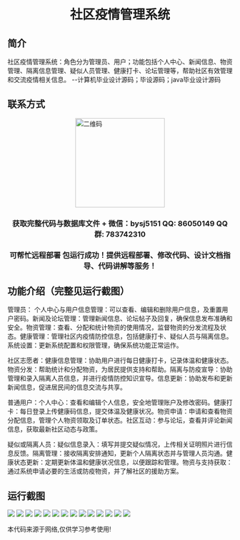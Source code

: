 <p><h1 align="center">社区疫情管理系统</h1></p>

## 简介
社区疫情管理系统：角色分为管理员、用户；功能包括个人中心、新闻信息、物资管理、隔离信息管理、疑似人员管理、健康打卡、论坛管理等，帮助社区有效管理和交流疫情相关信息。    --计算机毕业设计源码；毕设源码；java毕业设计源码


## 联系方式
<img src="https://bs-1329754181.cos.ap-shanghai.myqcloud.com/wx.jpg" alt="二维码" style="display: block; margin: 0 auto;" width="200px">
<p><h3 align="center">获取完整代码与数据库文件 + 微信：bysj5151 QQ: 86050149 QQ群: 783742310</h3></p>
<p><h3 align="center">可帮忙远程部署 包运行成功！提供远程部署、修改代码、设计文档指导、代码讲解等服务！</h3></p>

## 功能介绍（完整见运行截图）
管理员： 个人中心与用户信息管理：可以查看、编辑和删除用户信息，及重置用户密码。新闻及论坛管理：管理新闻信息、论坛帖子及回复，确保信息发布准确和安全。物资管理：查看、分配和统计物资的使用情况，监督物资的分发流程及状态。健康管理：管理社区内疫情防控信息，包括健康打卡、疑似人员与隔离信息。系统设置：更新系统配置和权限管理，确保系统功能正常运作。

社区志愿者：健康信息管理：协助用户进行每日健康打卡，记录体温和健康状态。物资分发：帮助统计和分配物资，为居民提供支持和帮助。隔离与防疫宣导：协助管理和录入隔离人员信息，并进行疫情防控知识宣导。信息更新：协助发布和更新新闻信息，促进居民间的信息交流与共享。

普通用户：个人中心：查看和编辑个人信息，安全地管理账户及修改密码。健康打卡：每日登录上传健康码信息，提交体温及健康状况。物资申请：申请和查看物资分配信息，管理个人物资领取及订单状态。社区互动：参与论坛，查看并评论新闻信息，获取最新社区动态与政策。

疑似或隔离人员：疑似信息录入：填写并提交疑似情况，上传相关证明照片进行信息反馈。隔离管理：接收隔离安排通知，更新个人隔离状态并与管理人员沟通。健康状态更新：定期更新体温和健康状况信息，以便跟踪和管理。物资与支持获取：通过系统申请必要的生活或防疫物资，并了解社区的援助方案。


## 运行截图
![](https://bs-1329754181.cos.ap-shanghai.myqcloud.com/spring/communityEpidemicManagementSystem/img/001.jpg)
![](https://bs-1329754181.cos.ap-shanghai.myqcloud.com/spring/communityEpidemicManagementSystem/img/002.jpg)
![](https://bs-1329754181.cos.ap-shanghai.myqcloud.com/spring/communityEpidemicManagementSystem/img/003.jpg)
![](https://bs-1329754181.cos.ap-shanghai.myqcloud.com/spring/communityEpidemicManagementSystem/img/004.jpg)
![](https://bs-1329754181.cos.ap-shanghai.myqcloud.com/spring/communityEpidemicManagementSystem/img/005.jpg)
![](https://bs-1329754181.cos.ap-shanghai.myqcloud.com/spring/communityEpidemicManagementSystem/img/006.jpg)
![](https://bs-1329754181.cos.ap-shanghai.myqcloud.com/spring/communityEpidemicManagementSystem/img/007.jpg)
![](https://bs-1329754181.cos.ap-shanghai.myqcloud.com/spring/communityEpidemicManagementSystem/img/008.jpg)
![](https://bs-1329754181.cos.ap-shanghai.myqcloud.com/spring/communityEpidemicManagementSystem/img/009.jpg)
![](https://bs-1329754181.cos.ap-shanghai.myqcloud.com/spring/communityEpidemicManagementSystem/img/010.jpg)
![](https://bs-1329754181.cos.ap-shanghai.myqcloud.com/spring/communityEpidemicManagementSystem/img/011.jpg)
![](https://bs-1329754181.cos.ap-shanghai.myqcloud.com/spring/communityEpidemicManagementSystem/img/012.jpg)
![](https://bs-1329754181.cos.ap-shanghai.myqcloud.com/spring/communityEpidemicManagementSystem/img/013.jpg)
![](https://bs-1329754181.cos.ap-shanghai.myqcloud.com/spring/communityEpidemicManagementSystem/img/014.jpg)

<p>本代码来源于网络,仅供学习参考使用!</p>
